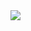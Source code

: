 <img src="https://github-readme-stats-delta-eight-95.vercel.app/api/top-langs/?username=Etsor&langs_count=6&theme=calm_pink&layout=compact&hide=gdscript"/>

